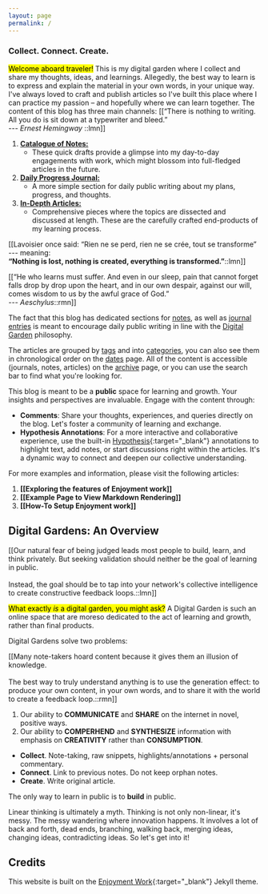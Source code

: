 ```yaml
---
layout: page
permalink: /
---
```


### Collect. Connect. Create.

<mark>Welcome aboard traveler!</mark>
This is my digital garden where I collect and share my thoughts, ideas, and learnings. 
Allegedly, the best way to learn is to express and explain the material in your own words, in your unique way.
I've always loved to craft and publish articles so I've built this place where I can practice my passion – and hopefully where we can learn together.
The content of this blog has three main channels:
[[“There is nothing to writing. All you do is sit down at a typewriter and bleed.” <br><cite>--- Ernest Hemingway </cite>::lmn]]

1. [**Catalogue of Notes:**](/notes)
   - These quick drafts provide a glimpse into my day-to-day engagements with work, which might blossom into full-fledged articles in the future. 
2. [**Daily Progress Journal:**](/journals)
   - A more simple section for daily public writing about my plans, progress, and thoughts.
3. [**In-Depth Articles:**](/posts)
   - Comprehensive pieces where the topics are dissected and discussed at length. These are the carefully crafted end-products of my learning process.


[[Lavoisier once said: “Rien ne se perd, rien ne se crée, tout se transforme” --- meaning: <br> __“Nothing is lost, nothing is created, everything is transformed.”__::lmn]] 

[[“He who learns must suffer. And even in our sleep, pain that cannot forget falls drop by drop upon the heart, 
and in our own despair, against our will, comes wisdom to us by the awful grace of God.” <br><cite>--- Aeschylus</cite>::rmn]]

The fact that this blog has dedicated sections for [notes](/notes), as well as [journal entries](/journals) is meant 
to encourage daily public writing in line with the [Digital Garden](#digital-gardens-an-overview) philosophy.

The articles are grouped by [tags](/tags) and into [categories](/categories), you can also see them in chronological order on the [dates](/dates) page.
All of the content is accessible (journals, notes, articles) on the [archive](/archive) page, or you can use the search bar to find what you're looking for.

This blog is meant to be a **public** space for learning and growth.
Your insights and perspectives are invaluable. Engage with the content through:
- __Comments__: Share your thoughts, experiences, and queries directly on the blog. Let's foster a community of learning and exchange.
- __Hypothesis Annotations__: For a more interactive and collaborative experience, use the built-in [Hypothesis](https://web.hypothes.is/){:target="_blank"} annotations to highlight text, add notes, or start discussions right within the articles. It's a dynamic way to connect and deepen our collective understanding.

For more examples and information, please visit the following articles:

1. **[[Exploring the features of Enjoyment work]]**
2. **[[Example Page to View Markdown Rendering]]**
3. **[[How-To Setup Enjoyment work]]**



## Digital Gardens: An Overview

[[Our natural fear of being judged leads most people to build, learn, and think privately.
But seeking validation should neither be the goal of learning in public. 
<br><br>Instead, the goal should be to tap into your network's collective intelligence to create constructive feedback loops.::lmn]]

<mark>What exactly <i>is</i> a digital garden, you might ask?</mark> 
A Digital Garden is such an online space that are moreso dedicated to the act of learning and growth, rather than final products.


Digital Gardens solve two problems:

[[Many note-takers hoard content because it gives them an illusion of knowledge. <br><br>The best way to truly understand anything is to use the generation effect: to produce your own content, in your own words, and to share it with the world to create a feedback loop.::rmn]] 

1. Our ability to **COMMUNICATE** and **SHARE** on the internet in novel, positive ways.
2. Our ability to **COMPERHEND** and **SYNTHESIZE** information with emphasis on **CREATIVITY** rather than **CONSUMPTION**.

- **Collect**. Note-taking, raw snippets, highlights/annotations + personal commentary.
- **Connect**. Link to previous notes. Do not keep orphan notes.
- **Create**. Write original article.

The only way to learn in public is to **build** in public.

Linear thinking is ultimately a myth. Thinking is not only non-linear, it's messy. The messy wandering where innovation happens.
It involves a lot of back and forth, dead ends, branching, walking back, merging ideas, changing ideas, contradicting ideas.
So let's get into it!

## Credits
This website is built on the [Enjoyment Work](https://github.com/brennanbrown/enjoyment-work){:target="_blank"} Jekyll theme.
